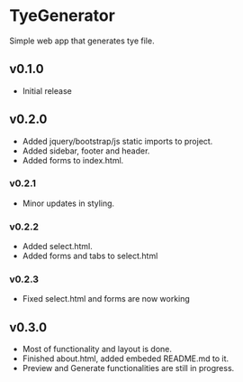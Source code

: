 # TyeGenerator
 Simple web app that generates tye file.  
 
## v0.1.0
   * Initial release  

## v0.2.0
   * Added jquery/bootstrap/js static imports to project.  
   * Added sidebar, footer and header.  
   * Added forms to index.html.  
    
### v0.2.1
   * Minor updates in styling.  
    
### v0.2.2
   * Added select.html.  
   * Added forms and tabs to select.html  
    
### v0.2.3
   * Fixed select.html and forms are now working  

## v0.3.0
   * Most of functionality and layout is done.  
   * Finished about.html, added embeded README.md to it.  
   * Preview and Generate functionalities are still in progress.  
